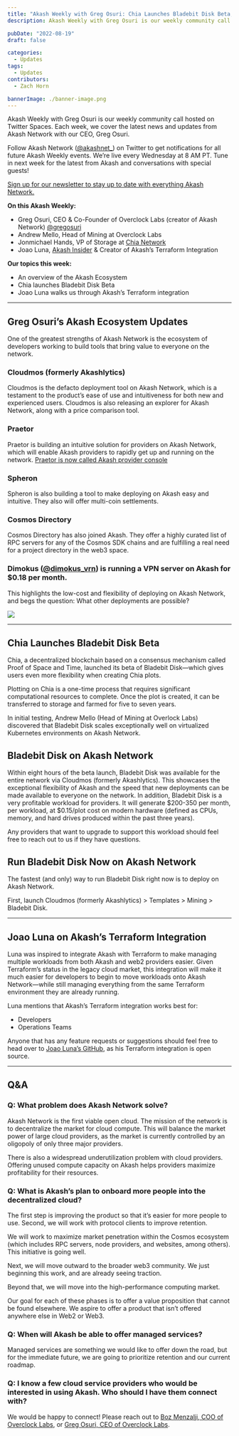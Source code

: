 ```yaml
---
title: "Akash Weekly with Greg Osuri: Chia Launches Bladebit Disk Beta, Terraform Integration with Akash"
description: Akash Weekly with Greg Osuri is our weekly community call hosted on Twitter Spaces. Each week, we cover the latest news and updates from Akash Network with our CEO, Greg Osuri.

pubDate: "2022-08-19"
draft: false

categories:
  - Updates
tags:
  - Updates
contributors:
  - Zach Horn

bannerImage: ./banner-image.png
---
```


Akash Weekly with Greg Osuri is our weekly community call hosted on Twitter Spaces. Each week, we cover the latest news and updates from Akash Network with our CEO, Greg Osuri.

Follow Akash Network ([@akashnet\_](https://twitter.com/akashnet_)) on Twitter to get notifications for all future Akash Weekly events. We’re live every Wednesday at 8 AM PT. Tune in next week for the latest from Akash and conversations with special guests!

[Sign up for our newsletter to stay up to date with everything Akash Network.](https://akash.network/?newsletter=true)

**On this Akash Weekly:**

- Greg Osuri, CEO & Co-Founder of Overclock Labs (creator of Akash Network) [@gregosuri](https://twitter.com/gregosuri)
- Andrew Mello, Head of Mining at Overclock Labs
- Jonmichael Hands, VP of Storage at [Chia Network](https://www.chia.net/)
- Joao Luna, [Akash Insider](https://akash.network/community#insiders) & Creator of Akash’s Terraform Integration

**Our topics this week:**

- An overview of the Akash Ecosystem
- Chia launches Bladebit Disk Beta
- Joao Luna walks us through Akash’s Terraform integration

---

## Greg Osuri’s Akash Ecosystem Updates

One of the greatest strengths of Akash Network is the ecosystem of developers working to build tools that bring value to everyone on the network.

### Cloudmos (formerly Akashlytics) 

Cloudmos is the defacto deployment tool on Akash Network, which is a testament to the product’s ease of use and intuitiveness for both new and experienced users. Cloudmos is also releasing an explorer for Akash Network, along with a price comparison tool.

### Praetor 

Praetor is building an intuitive solution for providers on Akash Network, which will enable Akash providers to rapidly get up and running on the network. [Praetor is now called Akash provider console](https://provider-console.akash.network/)

### Spheron

Spheron is also building a tool to make deploying on Akash easy and intuitive. They also will offer multi-coin settlements.

### Cosmos Directory

Cosmos Directory has also joined Akash. They offer a highly curated list of RPC servers for any of the Cosmos SDK chains and are fulfilling a real need for a project directory in the web3 space.

### Dimokus ([@dimokus_vrn](https://twitter.com/Dimokus_vrn)) is running a VPN server on Akash for $0.18 per month.

This highlights the low-cost and flexibility of deploying on Akash Network, and begs the question: What other deployments are possible?

![](https://www.datocms-assets.com/45776/1660944280-screen-shot-2022-08-19-at-5-24-23-pm.png)

---

## Chia Launches Bladebit Disk Beta

Chia, a decentralized blockchain based on a consensus mechanism called Proof of Space and Time, launched its beta of Bladebit Disk—which gives users even more flexibility when creating Chia plots.

Plotting on Chia is a one-time process that requires significant computational resources to complete. Once the plot is created, it can be transferred to storage and farmed for five to seven years.

In initial testing, Andrew Mello (Head of Mining at Overlock Labs) discovered that Bladebit Disk scales exceptionally well on virtualized Kubernetes environments on Akash Network.

## Bladebit Disk on Akash Network

Within eight hours of the beta launch, Bladebit Disk was available for the entire network via Cloudmos (formerly Akashlytics). This showcases the exceptional flexibility of Akash and the speed that new deployments can be made available to everyone on the network. In addition, Bladebit Disk is a very profitable workload for providers. It will generate $200-350 per month, per workload, at $0.15/plot cost on modern hardware (defined as CPUs, memory, and hard drives produced within the past three years).

Any providers that want to upgrade to support this workload should feel free to reach out to us if they have questions.

## Run Bladebit Disk Now on Akash Network

The fastest (and only) way to run Bladebit Disk right now is to deploy on Akash Network.

First, launch Cloudmos (formerly Akashlytics) > Templates > Mining > Bladebit Disk.

---

## Joao Luna on Akash’s Terraform Integration

Luna was inspired to integrate Akash with Terraform to make managing multiple workloads from both Akash and web2 providers easier. Given Terraform’s status in the legacy cloud market, this integration will make it much easier for developers to begin to move workloads onto Akash Network—while still managing everything from the same Terraform environment they are already running.

Luna mentions that Akash’s Terraform integration works best for:

- Developers
- Operations Teams

Anyone that has any feature requests or suggestions should feel free to head over to [Joao Luna’s GitHub](https://github.com/cloud-j-luna/terraform-provider-akash), as his Terraform integration is open source.

---

## Q&A

### Q: What problem does Akash Network solve?

Akash Network is the first viable open cloud. The mission of the network is to decentralize the market for cloud compute. This will balance the market power of large cloud providers, as the market is currently controlled by an oligopoly of only three major providers.

There is also a widespread underutilization problem with cloud providers. Offering unused compute capacity on Akash helps providers maximize profitability for their resources.

### Q: What is Akash’s plan to onboard more people into the decentralized cloud?

The first step is improving the product so that it’s easier for more people to use. Second, we will work with protocol clients to improve retention.

We will work to maximize market penetration within the Cosmos ecosystem (which includes RPC servers, node providers, and websites, among others). This initiative is going well.

Next, we will move outward to the broader web3 community. We just beginning this work, and are already seeing traction.

Beyond that, we will move into the high-performance computing market.

Our goal for each of these phases is to offer a value proposition that cannot be found elsewhere. We aspire to offer a product that isn’t offered anywhere else in Web2 or Web3.

### Q: When will Akash be able to offer managed services?

Managed services are something we would like to offer down the road, but for the immediate future, we are going to prioritize retention and our current roadmap.

### Q: I know a few cloud service providers who would be interested in using Akash. Who should I have them connect with?

We would be happy to connect! Please reach out to [Boz Menzalji, COO of Overclock Labs](https://twitter.com/boz_menzalji), or [Greg Osuri, CEO of Overclock Labs](https://twitter.com/gregosuri).
